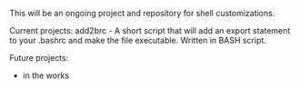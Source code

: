 This will be an ongoing project and repository for shell customizations.

Current projects:
add2brc - A short script that will add an export statement to your .bashrc and make the file executable.  Written in BASH script.

Future projects:
- in the works
